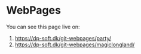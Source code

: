 # WebPages
You can see this page live on:
1. https://dp-soft.dk/git-webpages/party/
2. https://dp-soft.dk/git-webpages/magiclongland/
